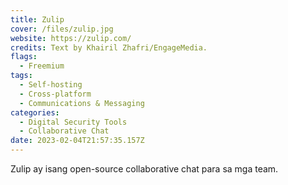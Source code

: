 ```yaml
---
title: Zulip
cover: /files/zulip.jpg
website: https://zulip.com/
credits: Text by Khairil Zhafri/EngageMedia.
flags:
  - Freemium
tags:
  - Self-hosting
  - Cross-platform
  - Communications & Messaging
categories:
  - Digital Security Tools
  - Collaborative Chat
date: 2023-02-04T21:57:35.157Z
---
```

Zulip ay isang open-source collaborative chat para sa mga team.